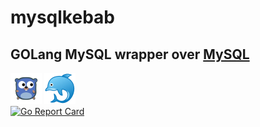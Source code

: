 # mysqlkebab
GOLang MySQL wrapper over [MySQL](https://pkg.go.dev/github.com/go-sql-driver/mysql)
---
![GO](./etc/img/gopher.png "GO") 
![MySQL](./etc/img/dolphin.png "MySQL")
<br>
[![Go Report Card](https://goreportcard.com/badge/github.com/miguelpragier/mysqlkebab)](https://goreportcard.com/report/github.com/miguelpragier/mysqlkebab)
<br>


